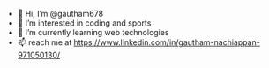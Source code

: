 - 👋 Hi, I’m @gautham678
- 👀 I’m interested in coding and sports
- 🌱 I’m currently learning web technologies 
- 📫 reach me at https://www.linkedin.com/in/gautham-nachiappan-971050130/

<!---
gautham678/gautham678 is a ✨ special ✨ repository because its `README.md` (this file) appears on your GitHub profile.
You can click the Preview link to take a look at your changes.
--->
